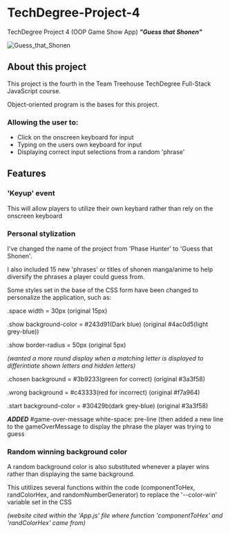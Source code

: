 # TechDegree-Project-4
TechDegree Project 4 (OOP Game Show App) *__"Guess that Shonen"__*

![Guess_that_Shonen](https://github.com/LilCappi/TechDegree-Project-4/assets/110640816/bd226b32-1874-41af-9735-4b7fd81d49b4)

## About this project

This project is the fourth in the Team Treehouse TechDegree Full-Stack JavaScript course.

Object-oriented program is the bases for this project.

### Allowing the user to:

* Click on the onscreen keyboard for input
* Typing on the users own keyboard for input
* Displaying correct input selections from a random 'phrase'

## Features
### 'Keyup' event

This will allow players to utilize their own keybard rather than rely on the onscreen keyboard

### Personal stylization

I've changed the name of the project from 'Phase Hunter' to 'Guess that Shonen'.

I also included 15 new 'phrases' or titles of shonen manga/anime to help diversify the phrases a player could guess from.

Some styles set in the base of the CSS form have been changed to personalize the application, such as:

.space width = 30px (original 15px)

.show background-color = #243d91(Dark blue) (original #4ac0d5(light grey-blue))

.show border-radius = 50px (original 5px) 

*(wanted a more round display when a matching letter is displayed to differintiate shown letters and hidden letters)*

.chosen background = #3b9233(green for correct) (original #3a3f58)

.wrong background = #c43333(red for incorrect) (original #f7a964)

.start background-color = #30429b(dark grey-blue) (original #3a3f58)

*__ADDED__* #game-over-message white-space: pre-line (then added a new line to the gameOverMessage to display the phrase the player was trying to guess

### Random winning background color

A random background color is also substituted whenever a player wins rather than displaying the same background.

This utitlizes several functions within the code (componentToHex, randColorHex, and randomNumberGenerator) to replace the '--color-win' variable set in the CSS

*(website cited within the 'App.js' file where function 'componentToHex' and 'randColorHex' came from)*

